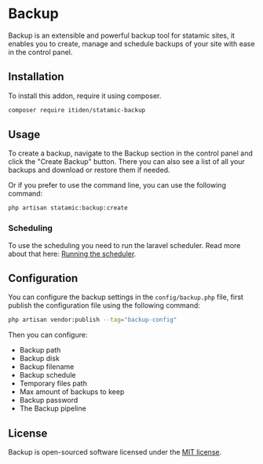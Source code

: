 # Backup

Backup is an extensible and powerful backup tool for statamic sites, it enables you to create, manage and schedule backups of your site with ease in the control panel.

## Installation

To install this addon, require it using composer.

```bash
composer require itiden/statamic-backup
```

## Usage

To create a backup, navigate to the Backup section in the control panel and click the "Create Backup" button. There you can also see a list of all your backups and download or restore them if needed.

Or if you prefer to use the command line, you can use the following command:

```bash
php artisan statamic:backup:create
```

### Scheduling

To use the scheduling you need to run the laravel scheduler. Read more about that here: [Running the scheduler](https://laravel.com/docs/10.x/scheduling#running-the-scheduler).

## Configuration

You can configure the backup settings in the `config/backup.php` file, first publish the configuration file using the following command:

```bash
php artisan vendor:publish --tag="backup-config"
```

Then you can configure:

- Backup path
- Backup disk
- Backup filename
- Backup schedule
- Temporary files path
- Max amount of backups to keep
- Backup password
- The Backup pipeline

## License

Backup is open-sourced software licensed under the [MIT license](LICENSE.md).

